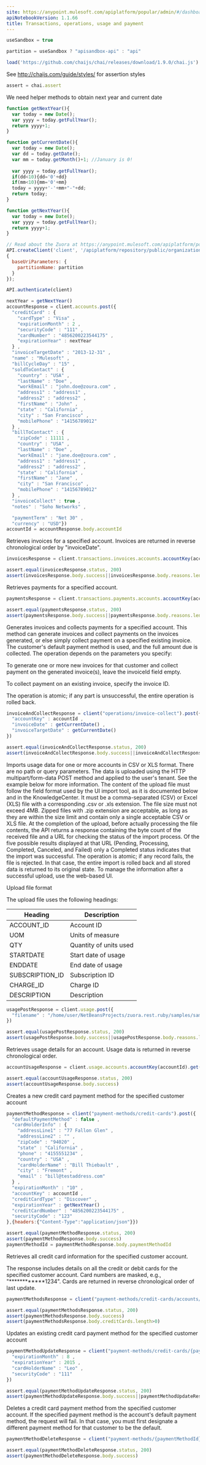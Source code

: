 ```yaml
---
site: https://anypoint.mulesoft.com/apiplatform/popular/admin/#/dashboard/apis/7714/versions/7847/portal/pages/6433/preview
apiNotebookVersion: 1.1.66
title: Transactions, operations, usage and payment
---
```


```javascript
useSandbox = true
```

```javascript
partition = useSandbox ? "apisandbox-api" : "api"
```

```javascript
load('https://github.com/chaijs/chai/releases/download/1.9.0/chai.js')
```

See http://chaijs.com/guide/styles/ for assertion styles

```javascript
assert = chai.assert
```

We need helper methods to obtain next year and current date

```javascript
function getNextYear(){
  var today = new Date();
  var yyyy = today.getFullYear();
  return yyyy+1;
}

function getCurrentDate(){
  var today = new Date();
  var dd = today.getDate();
  var mm = today.getMonth()+1; //January is 0!
  
  var yyyy = today.getFullYear();
  if(dd<10){dd='0'+dd}
  if(mm<10){mm='0'+mm}
  today = yyyy+'-'+mm+"-"+dd;
  return today;
}

function getNextYear(){
  var today = new Date();
  var yyyy = today.getFullYear();
  return yyyy+1;
}
```

```javascript
// Read about the Zuora at https://anypoint.mulesoft.com/apiplatform/popular/admin/#/dashboard/apis/7714/versions/7847/contracts
API.createClient('client', '/apiplatform/repository/public/organizations/30/apis/7714/versions/7847/definition',
{
  baseUriParameters: {
    partitionName: partition
  }
});
```

```javascript
API.authenticate(client)
```

```javascript
nextYear = getNextYear()
accountResponse = client.accounts.post({
  "creditCard" : {
    "cardType" : "Visa" ,
    "expirationMonth" : 2 ,
    "securityCode" : "111" ,
    "cardNumber" : "4856200223544175" ,
    "expirationYear" : nextYear
  } ,
  "invoiceTargetDate" : "2013-12-31" ,
  "name" : "Mulesoft" ,
  "billCycleDay" : "15" ,
  "soldToContact" : {
    "country" : "USA" ,
    "lastName" : "Doe" ,
    "workEmail" : "john.doe@zoura.com" ,
    "address1" : "address1" ,
    "address2" : "address2" ,
    "firstName" : "John" ,
    "state" : "California" ,
    "city" : "San Francisco" ,
    "mobilePhone" : "14156789012"
  } ,
  "billToContact" : {
    "zipCode" : 11111 ,
    "country" : "USA" ,
    "lastName" : "Doe" ,
    "workEmail" : "jane.doe@zoura.com" ,
    "address1" : "address1" ,
    "address2" : "address2" ,
    "state" : "California" ,
    "firstName" : "Jane" ,
    "city" : "San Francisco" ,
    "mobilePhone" : "14156789012"
  } ,
  "invoiceCollect" : true ,
  "notes" : "Soho Networks" ,

  "paymentTerm" : "Net 30" ,
  "currency" : "USD"})
accountId = accountResponse.body.accountId
```

Retrieves invoices for a specified account.
Invoices are returned in reverse chronological order by "invoiceDate".

```javascript
invoicesResponse = client.transactions.invoices.accounts.accountKey(accountId).get({})
```

```javascript
assert.equal(invoicesResponse.status, 200)
assert(invoicesResponse.body.success||invoicesResponse.body.reasons.length>0)
```

Retrieves payments for a specified account.

```javascript
paymentsResponse = client.transactions.payments.accounts.accountKey(accountId).get({})
```

```javascript
assert.equal(paymentsResponse.status, 200)
assert(paymentsResponse.body.success||paymentsResponse.body.reasons.length>0)
```

Generates invoices and collects payments for a specified account.
This method can generate invoices and collect payments on the invoices generated, or else simply collect payment on a specified existing invoice. The customer's default payment method is used, and the full amount due is collected. The operation depends on the parameters you specify:

To generate one or more new invoices for that customer and collect payment on the generated invoice(s), leave the invoiceId field empty.

To collect payment on an existing invoice, specify the invoice ID.

The operation is atomic; if any part is unsuccessful, the entire operation is rolled back.

```javascript
invoiceAndCollectResponse = client("operations/invoice-collect").post({
  "accountKey" : accountId ,
  "invoiceDate" : getCurrentDate() ,
  "invoiceTargetDate" : getCurrentDate()
})
```

```javascript
assert.equal(invoiceAndCollectResponse.status, 200)
assert(invoiceAndCollectResponse.body.success||invoiceAndCollectResponse.body.reasons.length>0)
```

Imports usage data for one or more accounts in CSV or XLS format.
There are no path or query parameters. The data is uploaded using the HTTP multipart/form-data POST method and applied to the user's tenant. See the example below for more information.
The content of the upload file must follow the field format used by the UI import tool, as it is documented below and in the KnowledgeCenter.  It must be a comma-separated (CSV) or Excel (XLS) file with a corresponding .csv or .xls extension.  The file size must not exceed 4MB.  Zipped files with .zip extension are acceptable, as long as they are within the size limit and contain only a single acceptable CSV or XLS file.
At the completion of the upload, before actually processing the file contents, the API returns a response containing the byte count of the received file and a URL for checking the status of the import process.  Of the five possible results displayed at that URL (Pending, Processing, Completed, Canceled, and Failed) only a Completed status indicates that the import was successful.  The operation is atomic; if any record fails, the file is rejected.  In that case, the entire import is rolled back and all stored data is returned to its original state.
To manage the information after a successful upload, use the web-based UI.

Upload file format

The upload file uses the following headings:

|Heading| Description |
|---|---|
|ACCOUNT_ID|  Account ID|
|UOM|  Units of measure |
|QTY|  Quantity of units used|
|STARTDATE|  Start date of usage|
|ENDDATE|  End date of usage |
|SUBSCRIPTION_ID|  Subscription ID|
|CHARGE_ID|  Charge ID|
|DESCRIPTION|  Description|

```javascript
usagePostResponse = client.usage.post({
  "filename" : "/home/user/NetBeansProjects/zuora.rest.ruby/samples/sample_usage.csv"
})
```

```javascript
assert.equal(usagePostResponse.status, 200)
assert(usagePostResponse.body.success||usagePostResponse.body.reasons.length>0)
```

Retrieves usage details for an account.
Usage data is returned in reverse chronological order.

```javascript
accountUsageResponse = client.usage.accounts.accountKey(accountId).get({})
```

```javascript
assert.equal(accountUsageResponse.status, 200)
assert(accountUsageResponse.body.success)
```

Creates a new credit card payment method for the specified customer account

```javascript
paymentMethodResponse = client("payment-methods/credit-cards").post({
  "defaultPaymentMethod" : false ,
  "cardHolderInfo" : {
    "addressLine1" : "77 Fallon Glen" ,
    "addressLine2" : "" ,
    "zipCode" : "94020" ,
    "state" : "California" ,
    "phone" : "4155551234" ,
    "country" : "USA" ,
    "cardHolderName" : "Bill Thiebault" ,
    "city" : "Fremont" ,
    "email" : "bill@testaddress.com"
  } ,
  "expirationMonth" : "10" ,
  "accountKey" : accountId ,
  "creditCardType" : "Discover" ,
  "expirationYear" : getNextYear() ,
  "creditCardNumber" : "4856200223544175" ,
  "securityCode" : "123"
},{headers:{"Content-Type":"application/json"}})
```

```javascript
assert.equal(paymentMethodResponse.status, 200)
assert(paymentMethodResponse.body.success)
paymentMethodId = paymentMethodResponse.body.paymentMethodId
```

Retrieves all credit card information for the specified customer account.

The response includes details on all the credit or debit cards for the specified customer account. Card numbers are masked, e.g., "************1234". Cards are returned in reverse chronological order of last update.

```javascript
paymentMethodsResponse = client("payment-methods/credit-cards/accounts/{accountKey}",{accountKey:accountId}).get({})
```

```javascript
assert.equal(paymentMethodsResponse.status, 200)
assert(paymentMethodsResponse.body.success)
assert(paymentMethodsResponse.body.creditCards.length>0)
```

Updates an existing credit card payment method for the specified customer account

```javascript
paymentMethodUpdateResponse = client("payment-methods/credit-cards/{paymentMethodId}",{paymentMethodId:paymentMethodId}).put({
  "expirationMonth" : 8 ,
  "expirationYear" : 2015 ,
  "cardHolderName" : "Leo" ,
  "securityCode" : "111"
})
```

```javascript
assert.equal(paymentMethodUpdateResponse.status, 200)
assert(paymentMethodUpdateResponse.body.success||paymentMethodUpdateResponse.body.reasons.length>0)
```

Deletes a credit card payment method from the specified customer account.
If the specified payment method is the account's default payment method, the request will fail.  In that case, you must first designate a different payment method for that customer to be the default.

```javascript
paymentMethodDeleteResponse = client("payment-methods/{paymentMethodId}",{paymentMethodId:paymentMethodId}).delete()
```

```javascript
assert.equal(paymentMethodDeleteResponse.status, 200)
assert(paymentMethodDeleteResponse.body.success)
```